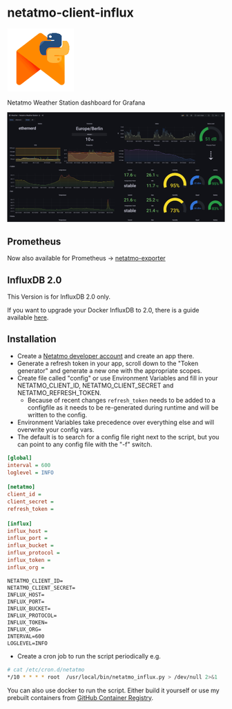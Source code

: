 # netatmo-client-influx
![pyatmo](./pyatmo.png)

Netatmo Weather Station dashboard for Grafana

![Screenshot](./screenshot.png)

## Prometheus
Now also available for Prometheus -> [netatmo-exporter](https://github.com/karaktaka/netatmo-exporter)

## InfluxDB 2.0
This Version is for InfluxDB 2.0 only.

If you want to upgrade your Docker InfluxDB to 2.0, there is a guide available [here](https://docs.influxdata.com/influxdb/v2.0/upgrade/v1-to-v2/docker/). 

## Installation

* Create a [Netatmo developer account](https://dev.netatmo.com/apidocumentation) and create an app there.
* Generate a refresh token in your app, scroll down to the "Token generator" and generate a new one with the appropriate scopes.
* Create file called "config" or use Environment Variables and fill in your NETATMO_CLIENT_ID, NETATMO_CLIENT_SECRET and NETATMO_REFRESH_TOKEN.
  * Because of recent changes `refresh_token` needs to be added to a configfile as it needs to be re-generated during runtime and will be written to the config.
* Environment Variables take precedence over everything else and will overwrite your config vars.
* The default is to search for a config file right next to the script, but you can point to any config file with the "-f" switch.

```ini
[global]
interval = 600
loglevel = INFO

[netatmo]
client_id =
client_secret =
refresh_token =

[influx]
influx_host =
influx_port =
influx_bucket =
influx_protocol =
influx_token =
influx_org =
```

```
NETATMO_CLIENT_ID=
NETATMO_CLIENT_SECRET=
INFLUX_HOST=
INFLUX_PORT=
INFLUX_BUCKET=
INFLUX_PROTOCOL=
INFLUX_TOKEN=
INFLUX_ORG=
INTERVAL=600
LOGLEVEL=INFO
```

* Create a cron job to run the script periodically e.g.

```bash
# cat /etc/cron.d/netatmo
*/10 * * * * root  /usr/local/bin/netatmo_influx.py > /dev/null 2>&1
```

You can also use docker to run the script. Either build it yourself or use my prebuilt containers from [GitHub Container Registry](https://github.com/karaktaka/netatmo-client-influx/pkgs/container/netatmo-client-influx).
